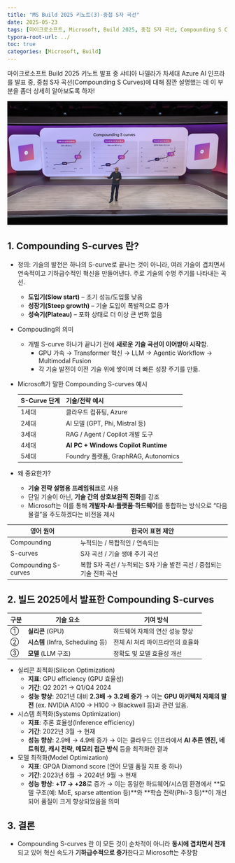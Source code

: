 ```yaml
---
title: "MS Build 2025 키노트(3)-중첩 S자 곡선"
date: 2025-05-23
tags: [마이크로소프트, Microsoft, Build 2025, 중첩 S자 곡선, Compounding S Curves]
typora-root-url: ../
toc: true
categories: [Microsoft, Build]
---
```


마이크로소프트 Build 2025 키노트 발표 중 샤티아 나델라가 차세대 Azure AI 인프라를 발표 중,  중첩 S자 곡선(Compounding S Curves)에 대해 잠깐 설명했는 데 이 부분을 좀더 상세히 알아보도록 하자!

![그림 1 - Compounding S-curves](/../images/2025-05/build25-03-01.jpg)

## 1. Compounding S-curves 란?  

* 정의: 기술의 발전은 하나의 S-curve로 끝나는 것이 아니라, 여러 기술이 겹치면서 연속적이고 기하급수적인 혁신을 만들어낸다. 주로 기술의 수명 주기를 나타내는 곡선.
  * **도입기(Slow start)** – 초기 성능/도입률 낮음
  * **성장기(Steep growth)** – 기술 도입이 폭발적으로 증가
  * **성숙기(Plateau)** – 포화 상태로 더 이상 큰 변화 없음
* Compouding의 의미
  * 개별 S-curve 하나가 끝나기 전에 **새로운 기술 곡선이 이어받아 시작**함.
    * GPU 가속 → Transformer 혁신 → LLM → Agentic Workflow → Multimodal Fusion
    * 각 기술 발전이 이전 기술 위에 쌓이며 더 빠른 성장 주기를 만듦.

* Microsoft가 말한 Compounding S-curves 예시

  | S-Curve 단계 | 기술/전략 예시                       |
  | ------------ | ------------------------------------ |
  | 1세대        | 클라우드 컴퓨팅, Azure               |
  | 2세대        | AI 모델 (GPT, Phi, Mistral 등)       |
  | 3세대        | RAG / Agent / Copilot 개발 도구      |
  | 4세대        | **AI PC + Windows Copilot Runtime**  |
  | 5세대        | Foundry 플랫폼, GraphRAG, Autonomics |

* 왜 중요한가?
  * **기술 전략 설명용 프레임워크**로 사용
  * 단일 기술이 아닌, **기술 간의 상호보완적 진화**를 강조
  * Microsoft는 이를 통해 **개발자·AI·플랫폼·하드웨어**를 통합하는 방식으로 “다음 물결”을 주도하겠다는 비전을 제시

| 영어 원어            | 한국어 표현 제안                                             |
| -------------------- | ------------------------------------------------------------ |
| Compounding          | 누적되는 / 복합적인 / 연속되는                               |
| S-curves             | S자 곡선 / 기술 생애 주기 곡선                               |
| Compounding S-curves | 복합 S자 곡선 / 누적되는 S자 기술 발전 곡선 / 중첩되는 기술 진화 곡선 |



## 2. 빌드 2025에서 발표한 Compounding S-curves  

| 구분 | 기술 요소                         | 기여 방식                        |
| ---- | --------------------------------- | -------------------------------- |
| ①    | **실리콘** (GPU)                  | 하드웨어 자체의 연산 성능 향상   |
| ②    | **시스템** (Infra, Scheduling 등) | 전체 AI 처리 파이프라인의 효율화 |
| ③    | **모델** (LLM 구조)               | 정확도 및 모델 효율성 개선       |

* 실리콘 최적화(Silicon Optimization)
  * **지표**: GPU efficiency (GPU 효율성)
  * **기간**: Q2 2021 → Q1/Q4 2024
  * **성능 향상**: 2021년 대비 **2.3배 → 3.2배 증가** → 이는 **GPU 아키텍처 자체의 발전** (ex. NVIDIA A100 → H100 → Blackwell 등)과 관련 있음.
* 시스템 최적화(Systems Optimization)
  * **지표**: 추론 효율성(Inference efficiency)
  * **기간**: 2022년 3월 → 현재
  * **성능 향상**: 2.9배 → 4.9배 증가 → 이는 클라우드 인프라에서 **AI 추론 엔진, 네트워킹, 캐시 전략, 메모리 접근 방식** 등을 최적화한 결과
* 모델 최적화(Model Optimization)
  * **지표**: GPQA Diamond score (언어 모델 품질 지표 중 하나)
  * **기간**: 2023년 6월 → 2024년 9월 → 현재
  * **성능 향상**: **+17 → +28**로 증가 → 이는 동일한 하드웨어/시스템 환경에서 **모델 구조(예: MoE, sparse attention 등)**와 **학습 전략(Phi-3 등)**이 개선되어 품질이 크게 향상되었음을 의미



## 3. 결론  

* Compounding S-curves 란 이 모든 것이 순차적이 아니라 **동시에 겹치면서 전개**되고 있어 혁신 속도가 **기하급수적으로 증가**한다고 Microsoft는 주장함

  
